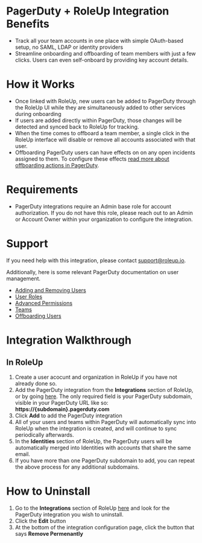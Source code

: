 # PagerDuty + RoleUp Integration Benefits

- Track all your team accounts in one place with simple OAuth-based setup, no SAML, LDAP or identity providers
- Streamline onboarding and offboarding of team members with just a few clicks. Users can even self-onboard by providing key account details.

# How it Works
- Once linked with RoleUp, new users can be added to PagerDuty through the RoleUp UI while they are simultaneously added to other services during onboarding
- If users are added directly within PagerDuty, those changes will be detected and synced back to RoleUp for tracking.
- When the time comes to offboard a team member, a single click in the RoleUp interface will disable or remove all accounts associated with that user.
- Offboarding PagerDuty users can have effects on on any open incidents assigned to them. To configure these effects [read more about offboarding actions in PagerDuty](https://support.pagerduty.com/docs/offboarding#section-configure-offboarding-settings).

# Requirements
- PagerDuty integrations require an Admin base role for account authorization. If you do not have this role, please reach out to an Admin or Account Owner within your organization to configure the integration.

# Support
If you need help with this integration, please contact [support@roleup.io](mailto:support@roleup.io). 

Additionally, here is some relevant PagerDuty documentation on user management. 
- [Adding and Removing Users](https://support.pagerduty.com/docs/users)
- [User Roles](https://support.pagerduty.com/docs/user-roles)
- [Advanced Permissions](https://support.pagerduty.com/docs/advanced-permissions)
- [Teams](https://support.pagerduty.com/docs/teams)
- [Offboarding Users](https://support.pagerduty.com/docs/offboarding)

# Integration Walkthrough
## In RoleUp

1. Create a user acocunt and organization in RoleUp if you have not already done so.
2. Add the PagerDuty integration from the **Integrations** section of RoleUp, or by going [here](https://app.roleup.io/orgs/_/add-integration?integration=pagerduty). The only required field is your PagerDuty subdomain, visible in your PagerDuty URL like so: **https://{subdomain}.pagerduty.com**
3. Click **Add** to add the PagerDuty integration
4. All of your users and teams within PagerDuty will automatically sync into RoleUp when the integration is created, and will continue to sync periodically afterwards.
5. In the **Identities** section of RoleUp, the PagerDuty users will be automatically merged into Identities with accounts that share the same email.
6. If you have more than one PagerDuty subdomain to add, you can repeat the above process for any additional subdomains.

# How to Uninstall

1. Go to the **Integrations** section of RoleUp [here](https://app.roleup.io/orgs/_/integrations) and look for the PagerDuty integration you wish to uninstall.
2. Click the **Edit** button
3. At the bottom of the integration configuration page, click the button that says **Remove Permenantly**
